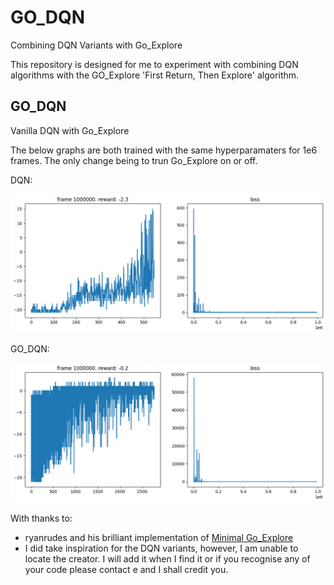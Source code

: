 # GO_DQN
Combining DQN Variants with Go_Explore


This repository is designed for me to experiment with combining DQN algorithms with the GO_Explore 'First Return, Then Explore' algorithm.

## GO_DQN

Vanilla DQN with Go_Explore

The below graphs are both trained with the same hyperparamaters for 1e6 frames. The only change being to trun Go_Explore on or off.

DQN:

![DQN](https://github.com/robjlyons/GO_DQN/blob/main/GO_DQN/DQN_Vanilla.png "DQN_Vanilla")

GO_DQN:

![GO_DQN](https://github.com/robjlyons/GO_DQN/blob/main/GO_DQN/GO_DQN.png "GO_DQN")



With thanks to: 
* ryanrudes and his brilliant implementation of [Minimal Go_Explore](https://github.com/ryanrudes/minimal_goexplore)
* I did take inspiration for the DQN variants, however, I am unable to locate the creator. I will add it when I find it or if you recognise any of your code please contact e and I shall credit you.

